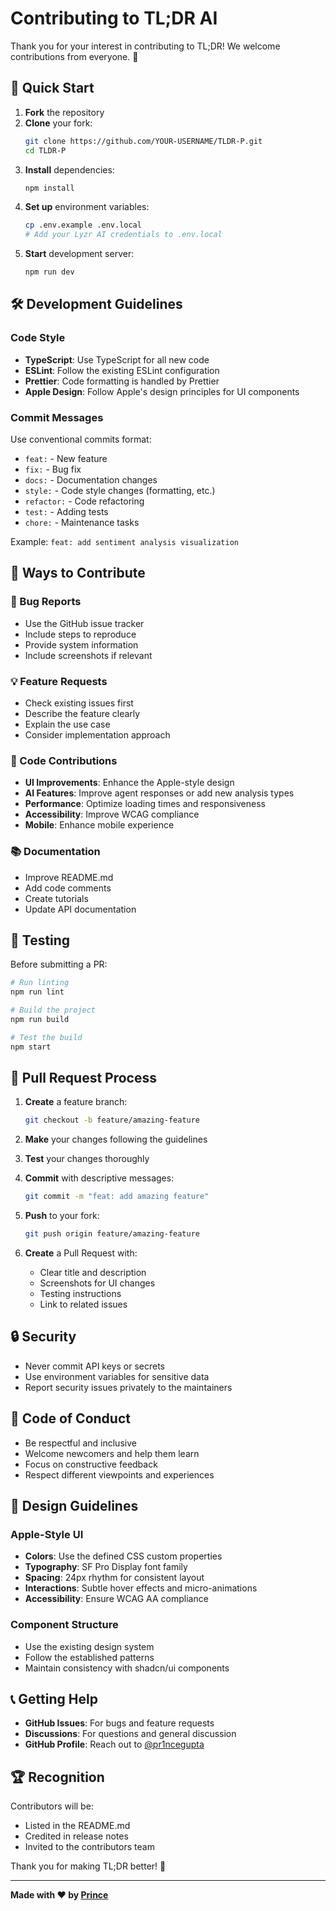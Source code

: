 # Contributing to TL;DR AI

Thank you for your interest in contributing to TL;DR! We welcome contributions from everyone. 🎉

## 🚀 Quick Start

1. **Fork** the repository
2. **Clone** your fork:
   ```bash
   git clone https://github.com/YOUR-USERNAME/TLDR-P.git
   cd TLDR-P
   ```
3. **Install** dependencies:
   ```bash
   npm install
   ```
4. **Set up** environment variables:
   ```bash
   cp .env.example .env.local
   # Add your Lyzr AI credentials to .env.local
   ```
5. **Start** development server:
   ```bash
   npm run dev
   ```

## 🛠️ Development Guidelines

### Code Style
- **TypeScript**: Use TypeScript for all new code
- **ESLint**: Follow the existing ESLint configuration
- **Prettier**: Code formatting is handled by Prettier
- **Apple Design**: Follow Apple's design principles for UI components

### Commit Messages
Use conventional commits format:
- `feat:` - New feature
- `fix:` - Bug fix
- `docs:` - Documentation changes
- `style:` - Code style changes (formatting, etc.)
- `refactor:` - Code refactoring
- `test:` - Adding tests
- `chore:` - Maintenance tasks

Example: `feat: add sentiment analysis visualization`

## 🎯 Ways to Contribute

### 🐛 Bug Reports
- Use the GitHub issue tracker
- Include steps to reproduce
- Provide system information
- Include screenshots if relevant

### 💡 Feature Requests
- Check existing issues first
- Describe the feature clearly
- Explain the use case
- Consider implementation approach

### 🔧 Code Contributions
- **UI Improvements**: Enhance the Apple-style design
- **AI Features**: Improve agent responses or add new analysis types
- **Performance**: Optimize loading times and responsiveness
- **Accessibility**: Improve WCAG compliance
- **Mobile**: Enhance mobile experience

### 📚 Documentation
- Improve README.md
- Add code comments
- Create tutorials
- Update API documentation

## 🧪 Testing

Before submitting a PR:
```bash
# Run linting
npm run lint

# Build the project
npm run build

# Test the build
npm start
```

## 📝 Pull Request Process

1. **Create** a feature branch:
   ```bash
   git checkout -b feature/amazing-feature
   ```

2. **Make** your changes following the guidelines

3. **Test** your changes thoroughly

4. **Commit** with descriptive messages:
   ```bash
   git commit -m "feat: add amazing feature"
   ```

5. **Push** to your fork:
   ```bash
   git push origin feature/amazing-feature
   ```

6. **Create** a Pull Request with:
   - Clear title and description
   - Screenshots for UI changes
   - Testing instructions
   - Link to related issues

## 🔒 Security

- Never commit API keys or secrets
- Use environment variables for sensitive data
- Report security issues privately to the maintainers

## 🤝 Code of Conduct

- Be respectful and inclusive
- Welcome newcomers and help them learn
- Focus on constructive feedback
- Respect different viewpoints and experiences

## 🎨 Design Guidelines

### Apple-Style UI
- **Colors**: Use the defined CSS custom properties
- **Typography**: SF Pro Display font family
- **Spacing**: 24px rhythm for consistent layout
- **Interactions**: Subtle hover effects and micro-animations
- **Accessibility**: Ensure WCAG AA compliance

### Component Structure
- Use the existing design system
- Follow the established patterns
- Maintain consistency with shadcn/ui components

## 📞 Getting Help

- **GitHub Issues**: For bugs and feature requests
- **Discussions**: For questions and general discussion
- **GitHub Profile**: Reach out to [@pr1ncegupta](https://github.com/pr1ncegupta)

## 🏆 Recognition

Contributors will be:
- Listed in the README.md
- Credited in release notes
- Invited to the contributors team

Thank you for making TL;DR better! 🚀

---

**Made with ❤️ by [Prince](https://github.com/pr1ncegupta)**
